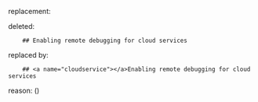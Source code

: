 replacement:

deleted:

		## Enabling remote debugging for cloud services

replaced by:

		## <a name="cloudservice"></a>Enabling remote debugging for cloud services

reason: ()

